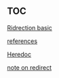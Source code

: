 ## TOC

[Ridrection basic](redirection-basic.md)

[references](,/references.md) 

[Heredoc](heredoc/README.md) 

[note on redirect](./note-on-redirections/README.md)
